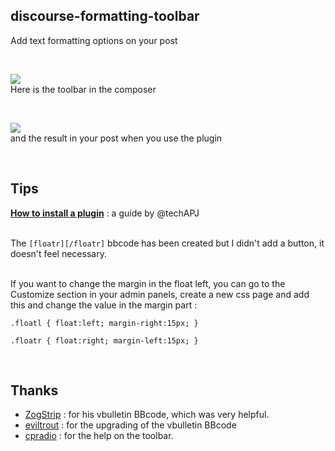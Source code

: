 ## discourse-formatting-toolbar

Add text formatting options on your post

<br>

![](https://raw.githubusercontent.com/iunctis/discourse-formatting-toolbar/master/formatting-tlb.jpg)
<br>Here is the toolbar in the composer

<br>

![](https://github.com/iunctis/discourse-formatting-toolbar/blob/master/formatting.png)
<br>and the result in your post when you use the plugin



<br>

## Tips

[**How to install a plugin**](https://meta.discourse.org/t/install-a-plugin/19157) : a guide by @techAPJ<br><br>

The `[floatr][/floatr]` bbcode has been created but I didn't add a button, it doesn't feel necessary.<br><br>

If you want to change the margin in the float left, you can go to the Customize section in your admin panels, create a new css page and add this and change the value in the margin part : 

`.floatl {
float:left;
margin-right:15px;
}`


`.floatr {
float:right;
margin-left:15px;
}`


<br>

## Thanks

 - [ZogStrip](https://github.com/discourse/vbulletin-bbcode) : for his vbulletin BBcode, which was very helpful.
 - [eviltrout](https://github.com/eviltrout) : for the upgrading of the vbulletin BBcode
 - [cpradio](https://github.com/cpradio) : for the help on the toolbar.
